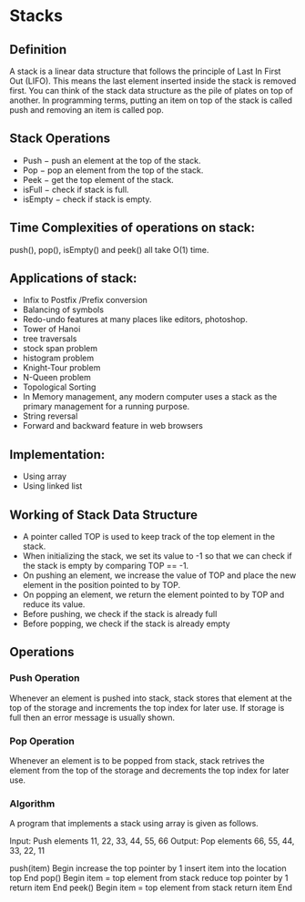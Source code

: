 # Stacks

## Definition
A stack is a linear data structure that follows the principle of Last In First Out (LIFO). This means the last element inserted inside the stack is removed first. You can think of the stack data structure as the pile of plates on top of another. In programming terms, putting an item on top of the stack is called push and removing an item is called pop.

## Stack Operations
- Push − push an element at the top of the stack.
- Pop − pop an element from the top of the stack.
- Peek − get the top element of the stack.
- isFull − check if stack is full.
- isEmpty − check if stack is empty.

## Time Complexities of operations on stack:
push(), pop(), isEmpty() and peek() all take O(1) time. 

## Applications of stack:
- Infix to Postfix /Prefix conversion
- Balancing of symbols
- Redo-undo features at many places like editors, photoshop.
- Tower of Hanoi
- tree traversals
- stock span problem
- histogram problem
- Knight-Tour problem
- N-Queen problem
- Topological Sorting
- In Memory management, any modern computer uses a stack as the primary management for a running purpose.
- String reversal
- Forward and backward feature in web browsers

## Implementation: 
- Using array
- Using linked list

## Working of Stack Data Structure
- A pointer called TOP is used to keep track of the top element in the stack.
- When initializing the stack, we set its value to -1 so that we can check if the stack is empty by comparing TOP == -1.
- On pushing an element, we increase the value of TOP and place the new element in the position pointed to by TOP.
- On popping an element, we return the element pointed to by TOP and reduce its value.
- Before pushing, we check if the stack is already full
- Before popping, we check if the stack is already empty

## Operations
### Push Operation
Whenever an element is pushed into stack, stack stores that element at the top of the storage and increments the top index for later use. If storage is full then an error message is usually shown.

### Pop Operation
Whenever an element is to be popped from stack, stack retrives the element from the top of the storage and decrements the top index for later use.

### Algorithm
A program that implements a stack using array is given as follows.

Input: Push elements 11, 22, 33, 44, 55, 66
Output: Pop elements 66, 55, 44, 33, 22, 11

push(item)
Begin
   increase the top pointer by 1
   insert item into the location top
End
pop()
Begin
   item = top element from stack
   reduce top pointer by 1
   return item
End
peek()
Begin
   item = top element from stack
   return item
End
 

